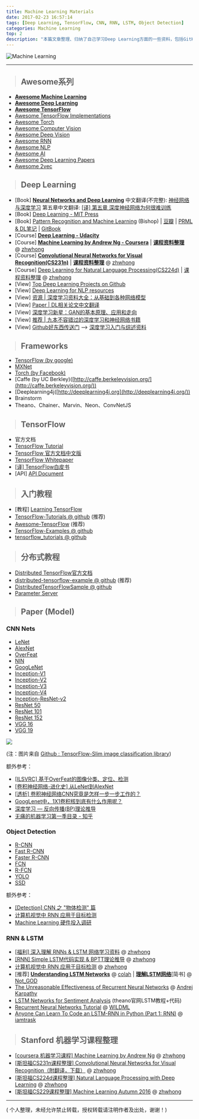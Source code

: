 ```yaml
---
title: Machine Learning Materials
date: 2017-02-23 16:57:14
tags: [Deep Learning, TensorFlow, CNN, RNN, LSTM, Object Detection]
categories: Machine Learning
top: 2
description: "本篇文章整理、归纳了自己学习Deep Learning方面的一些资料，包括GitHub Awesome，DL框架如TensorFlow，分布式教程，卷积神经网络CNN，物体检测Paper，循环神经网络RNN、LSTM等，以及斯坦福CS231n计算机视觉识别和Coursera Andrew Ng机器学习等相关课程整理。"
---
```


![Machine Learning](machine_learning_materials.png)

---

> ## Awesome系列　

- [**Awesome Machine Learning**](https://github.com/josephmisiti/awesome-machine-learning)
- [**Awesome Deep Learning**](https://github.com/ChristosChristofidis/awesome-deep-learning)
- [**Awesome TensorFlow**](https://github.com/jtoy/awesome-tensorflow)
- [Awesome TensorFlow Implementations](https://github.com/TensorFlowKR/awesome_tensorflow_implementations)
- [Awesome Torch](https://github.com/carpedm20/awesome-torch)
- [Awesome Computer Vision](https://github.com/jbhuang0604/awesome-computer-vision)
- [Awesome Deep Vision](https://github.com/kjw0612/awesome-deep-vision)
- [Awesome RNN](https://github.com/kjw0612/awesome-rnn)
- [Awesome NLP](https://github.com/keonkim/awesome-nlp)
- [Awesome AI](https://github.com/owainlewis/awesome-artificial-intelligence)
- [Awesome Deep Learning Papers](https://github.com/terryum/awesome-deep-learning-papers)
- [Awesome 2vec](https://github.com/MaxwellRebo/awesome-2vec)


> ## Deep Learning

- [Book] [**Neural Networks and Deep Learning**](http://neuralnetworksanddeeplearning.com/chap1.html) 中文翻译(不完整): [神经网络与深度学习](https://www.gitbook.com/book/hit-scir/neural-networks-and-deep-learning-zh_cn/details) 第五章中文翻译: [[译] 第五章 深度神经网络为何很难训练](http://www.jianshu.com/p/917f71b06499)
- [Book] [Deep Learning - MIT Press](http://www.deeplearningbook.org/)
- [Book] [Pattern Recognition and Machine Learning](http://www.springer.com/gb/book/9780387310732) (Bishop) | [豆瓣](https://book.douban.com/subject/2061116/) | [PRML & DL笔记](http://nbviewer.jupyter.org/github/lijin-THU/notes-machine-learning/blob/master/ReadMe.ipynb) | [GitBook](https://www.gitbook.com/book/mqshen/prml/details)
- [Course] [**Deep Learning - Udacity**](https://cn.udacity.com/course/deep-learning--ud730/)
- [Course] [**Machine Learning by Andrew Ng - Coursera**](https://www.coursera.org/learn/machine-learning) | [**课程资料整理**](http://www.jianshu.com/p/c68d0df13e0b) @ [zhwhong](http://www.jianshu.com/u/38cd2a8c425e)
- [Course] [**Convolutional Neural Networks for Visual Recognition(CS231n)**](http://cs231n.stanford.edu/) | [**课程资料整理**](http://www.jianshu.com/p/182baeb82c71) @ [zhwhong](http://www.jianshu.com/u/38cd2a8c425e)
- [Course] [Deep Learning for Natural Language Processing(CS224d)](http://cs224d.stanford.edu/) | [课程资料整理](http://www.jianshu.com/p/062d2bbbef93) @ [zhwhong](http://www.jianshu.com/u/38cd2a8c425e)
- [View] [Top Deep Learning Projects on Github](https://github.com/aymericdamien/TopDeepLearning)
- [View] [Deep Learning for NLP resources](https://github.com/andrewt3000/DL4NLP/blob/master/README.md)
- [View] [资源 | 深度学习资料大全：从基础到各种网络模型](http://www.jianshu.com/p/6752a8845d01)
- [View] [Paper | DL相关论文中文翻译](http://www.jianshu.com/nb/8413272)
- [View] [深度学习新星：GAN的基本原理、应用和走向](http://www.jianshu.com/p/80bd4d4c2992)
- [View] [推荐 | 九本不容错过的深度学习和神经网络书籍](http://www.jianshu.com/p/c20917a91472)
- [View] [Github好东西传送门](https://github.com/memect/hao) --> [深度学习入门与综述资料](https://github.com/memect/hao/blob/master/awesome/deep-learning-introduction.md)

> ## Frameworks

- [TensorFlow (by google)](https://www.tensorflow.org/)
- [MXNet](https://github.com/dmlc/mxnet)
- [Torch (by Facebook)](http://torch.ch/)
- [Caffe (by UC Berkley)([http://caffe.berkeleyvision.org/](http://caffe.berkeleyvision.org/))
- [Deeplearning4j([http://deeplearning4j.org](http://deeplearning4j.org/))
- Brainstorm
- Theano、Chainer、Marvin、Neon、ConvNetJS

> ## TensorFlow

- 官方文档
- [TensorFlow Tutorial](https://www.tensorflow.org/tutorials)
- [TensorFlow 官方文档中文版](http://wiki.jikexueyuan.com/project/tensorflow-zh/)
- [TensorFlow Whitepaper](http://download.tensorflow.org/paper/whitepaper2015.pdf)
- [[译] TensorFlow白皮书](http://www.jianshu.com/p/65dc64e4c81f)
- [API] [API Document](https://www.tensorflow.org/versions/r0.8/api_docs/index.html)

> ## 入门教程

- [教程] [Learning TensorFlow](http://learningtensorflow.com/index.html)
- [TensorFlow-Tutorials @ github](https://github.com/nlintz/TensorFlow-Tutorials) (推荐)
- [Awesome-TensorFlow](https://github.com/jtoy/awesome-tensorflow) (推荐)
- [TensorFlow-Examples @ github](https://github.com/aymericdamien/TensorFlow-Examples)
- [tensorflow_tutorials @ github](https://github.com/pkmital/tensorflow_tutorials)

> ## 分布式教程

- [Distributed TensorFlow官方文档](https://www.tensorflow.org/versions/r0.8/how_tos/distributed/index.html#distributed-tensorflow)
- [distributed-tensorflow-example @ github](https://github.com/ischlag/distributed-tensorflow-example) (推荐)
- [DistributedTensorFlowSample @ github](https://github.com/ashitani/DistributedTensorFlowSample)
- [Parameter Server](http://parameterserver.org/)

> ## Paper (Model)

### CNN Nets

- [LeNet](http://yann.lecun.com/exdb/lenet/)
- [AlexNet](http://www.cs.toronto.edu/~fritz/absps/imagenet.pdf)
- [OverFeat](https://arxiv.org/abs/1312.6229v4)
- [NIN](https://arxiv.org/abs/1312.4400v3)
- [GoogLeNet](http://www.cs.unc.edu/~wliu/papers/GoogLeNet.pdf)
- [Inception-V1](https://arxiv.org/abs/1409.4842v1)
- [Inception-V2](https://arxiv.org/abs/1502.03167)
- [Inception-V3](http://arxiv.org/abs/1512.00567)
- [Inception-V4](https://arxiv.org/abs/1602.07261)
- [Inception-ResNet-v2](http://arxiv.org/abs/1602.07261)
- [ResNet 50](https://arxiv.org/abs/1512.03385)
- [ResNet 101](https://arxiv.org/abs/1512.03385)
- [ResNet 152](https://arxiv.org/abs/1512.03385)
- [VGG 16](http://arxiv.org/abs/1409.1556.pdf)
- [VGG 19](http://arxiv.org/abs/1409.1556.pdf)


![](http://upload-images.jianshu.io/upload_images/145616-131a561dcbe74aba.png?imageMogr2/auto-orient/strip%7CimageView2/2/w/1240)

(注：图片来自 [Github : TensorFlow-Slim image classification library](https://github.com/tensorflow/models/tree/master/slim#Pretrained))

额外参考：
- [[ILSVRC] 基于OverFeat的图像分类、定位、检测](http://www.jianshu.com/p/6d441e208547)
- [[卷积神经网络-进化史] 从LeNet到AlexNet](http://www.jianshu.com/p/7975f179ec49)
- [[透析] 卷积神经网络CNN究竟是怎样一步一步工作的？](http://www.jianshu.com/p/fe428f0b32c1)
- [GoogLenet中，1X1卷积核到底有什么作用呢？](http://www.jianshu.com/p/ba51f8c6e348)
- [深度学习 — 反向传播(BP)理论推导](http://www.jianshu.com/p/408ab8177a53)
- [无痛的机器学习第一季目录 - 知乎](https://zhuanlan.zhihu.com/p/22464594?refer=hsmyy)

### Object Detection

- [R-CNN](https://arxiv.org/abs/1311.2524)
- [Fast R-CNN](https://arxiv.org/abs/1504.08083)
- [Faster R-CNN](https://arxiv.org/abs/1506.01497v3)
- [FCN](https://arxiv.org/abs/1411.4038)
- [R-FCN](https://arxiv.org/abs/1605.06409v2)
- [YOLO](https://arxiv.org/abs/1506.02640v5)
- [SSD](https://arxiv.org/abs/1512.02325)

额外参考：
- [[Detection] CNN 之 "物体检测" 篇](http://www.jianshu.com/p/067f6a989d31)
- [计算机视觉中 RNN 应用于目标检测](http://www.jianshu.com/p/7e52daaba512)
- [Machine Learning 硬件投入调研](http://www.jianshu.com/p/4ce0aba4e3c2)

### RNN & LSTM

- [[福利] 深入理解 RNNs & LSTM 网络学习资料](http://www.jianshu.com/p/c930d61e1f16) @ [zhwhong](http://www.jianshu.com/u/38cd2a8c425e)
- [[RNN] Simple LSTM代码实现 & BPTT理论推导](http://www.jianshu.com/p/2aca6e8ac7c8) @ [zhwhong](http://www.jianshu.com/u/38cd2a8c425e)
- [计算机视觉中 RNN 应用于目标检测](http://www.jianshu.com/p/7e52daaba512) @ [zhwhong](http://www.jianshu.com/u/38cd2a8c425e)
- [推荐] [**Understanding LSTM Networks**](http://colah.github.io/posts/2015-08-Understanding-LSTMs/) @ [colah](http://colah.github.io/) | [**理解LSTM网络**](http://www.jianshu.com/p/9dc9f41f0b29)[简书] @ [Not_GOD](http://www.jianshu.com/u/696dc6c6f01c)
- [The Unreasonable Effectiveness of Recurrent Neural Networks](http://karpathy.github.io/2015/05/21/rnn-effectiveness/) @ [Andrej Karpathy](http://cs.stanford.edu/people/karpathy/)
- [LSTM Networks for Sentiment Analysis](http://deeplearning.net/tutorial/lstm.html) (theano官网LSTM教程+代码)
- [Recurrent Neural Networks Tutorial](http://www.wildml.com/2015/09/recurrent-neural-networks-tutorial-part-1-introduction-to-rnns/) @ [WILDML](http://www.wildml.com/)
- [Anyone Can Learn To Code an LSTM-RNN in Python (Part 1: RNN)](http://iamtrask.github.io/2015/11/15/anyone-can-code-lstm/) @ [iamtrask](https://twitter.com/iamtrask)

> ## Stanford 机器学习课程整理

- [[coursera 机器学习课程] Machine Learning by Andrew Ng](http://www.jianshu.com/p/c68d0df13e0b) @ [zhwhong](http://www.jianshu.com/u/38cd2a8c425e)
- [[斯坦福CS231n课程整理] Convolutional Neural Networks for Visual Recognition（附翻译，下载）](http://www.jianshu.com/p/182baeb82c71) @ [zhwhong](http://www.jianshu.com/u/38cd2a8c425e)
- [[斯坦福CS224d课程整理] Natural Language Processing with Deep Learning](http://www.jianshu.com/p/062d2bbbef93) @ [zhwhong](http://www.jianshu.com/u/38cd2a8c425e)
- [[斯坦福CS229课程整理] Machine Learning Autumn 2016](http://www.jianshu.com/p/0a6ef31ff77a) @ [zhwhong](http://www.jianshu.com/u/38cd2a8c425e)

---

( 个人整理，未经允许禁止转载，授权转载请注明作者及出处，谢谢！)
